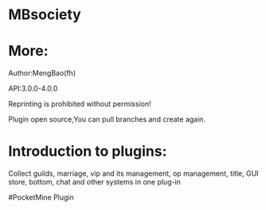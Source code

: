 # MBsociety
# More:
Author:MengBao(fh)

API:3.0.0-4.0.0

Reprinting is prohibited without permission!

Plugin open source,You can pull branches and create again.

# Introduction to plugins:
Collect guilds, marriage, vip and its management, op management, title, GUI store, bottom, chat and other systems in one plug-in 

#PocketMine Plugin
